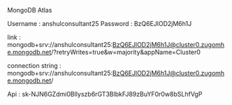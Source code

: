 MongoDB Atlas

Username : anshulconsultant25
Password : BzQ6EJlOD2jM6h1J

link : mongodb+srv://anshulconsultant25:BzQ6EJlOD2jM6h1J@cluster0.zugomhe.mongodb.net/?retryWrites=true&w=majority&appName=Cluster0

connection string : mongodb+srv://anshulconsultant25:BzQ6EJlOD2jM6h1J@cluster0.zugomhe.mongodb.net/



<!-- OPEN AI -->
Api : 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